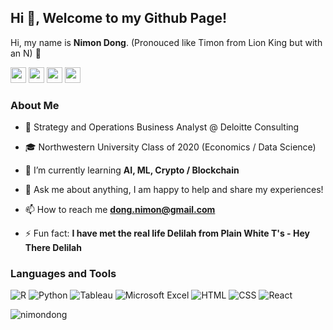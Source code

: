 ## Hi 👋, Welcome to my Github Page! 

Hi, my name is **Nimon Dong**. (Pronouced like Timon from Lion King but with an N) 🦁



<a href="https://bit.ly/3eFhBYf"><img src="https://img.shields.io/badge/resume-%230A0A0A.svg?&style=for-the-badge&logo=paper&logoColor=white" height=25></a> <a href="https://www.linkedin.com/in/nimondong"><img src="https://img.shields.io/badge/linkedin-%230077B5.svg?&style=for-the-badge&logo=linkedin&logoColor=white" height=25></a> <a href="https://www.instagram.com/nimon.dong/"><img src="https://img.shields.io/badge/instagram-%23E4405F.svg?&style=for-the-badge&logo=instagram&logoColor=white" height=25></a> <a href="https://open.spotify.com/user/nimon.dong?si=tuwJMr5_SjyAUZZbPM8cUA/"><img src="https://img.shields.io/badge/spotify-%231ED760.svg?&style=for-the-badge&logo=spotify&logoColor=white" height=25></a>

### About Me

- 💼 Strategy and Operations Business Analyst @ Deloitte Consulting

- 🎓 Northwestern University Class of 2020 (Economics / Data Science)

- 🌱 I’m currently learning **AI, ML, Crypto / Blockchain**

- 💬 Ask me about anything, I am happy to help and share my experiences!

- 📫 How to reach me **dong.nimon@gmail.com**

- ⚡ Fun fact: **I have met the real life Delilah from Plain White T's - Hey There Delilah**

### Languages and Tools

![R](https://img.shields.io/badge/-R-4AA4DE?style=flat-square&logo=R)
![Python](https://img.shields.io/badge/Python-%233776AB.svg?&style=flat-square&logo=python&logoColor=white)
![Tableau](https://img.shields.io/badge/-Tableau-FF9E17?style=flat-square&logo=Tableau&logoColor=white)
![Microsoft Excel](https://img.shields.io/badge/-Microsoft%20Excel-1D6F42?style=flat-square&logo=microsoft)
![HTML](https://img.shields.io/badge/html-%23239120.svg?&style=flat-square&logo=html5&logoColor=white)
![CSS](https://img.shields.io/badge/css-%23239120.svg?&style=flat-square&logo=css3&logoColor=white)
![React](https://img.shields.io/badge/-React-61DBFB?style=flat-square&logo=react&logoColor=white)

<p> <img src="https://github-readme-stats.vercel.app/api?username=nimondong&show_icons=true" alt="nimondong" /> </p>